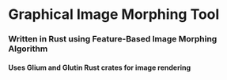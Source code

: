 # Graphical Image Morphing Tool 
### Written in Rust using Feature-Based Image Morphing Algorithm
#### Uses Glium and Glutin Rust crates for image rendering 
